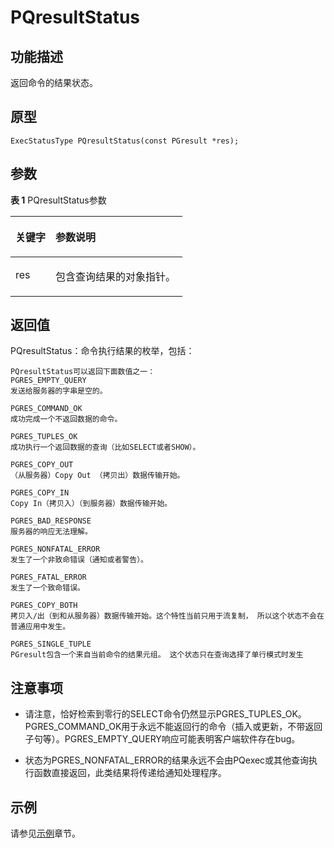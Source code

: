 # PQresultStatus<a name="ZH-CN_TOPIC_0242380579"></a>

## 功能描述<a name="zh-cn_topic_0241735621_section17608142135118"></a>

返回命令的结果状态。

## 原型<a name="zh-cn_topic_0241735621_section1647192312546"></a>

```
ExecStatusType PQresultStatus(const PGresult *res);
```

## 参数<a name="zh-cn_topic_0241735621_zh-cn_topic_0237120432_zh-cn_topic_0059778852_s1c9b27937d964eaba00ae77fe1cd2c71"></a>

**表 1**  PQresultStatus参数

<a name="zh-cn_topic_0241735621_zh-cn_topic_0237120432_zh-cn_topic_0059778852_t82b61d38241342ffa2c83b3e50393841"></a>
<table><thead align="left"><tr id="zh-cn_topic_0241735621_zh-cn_topic_0237120432_zh-cn_topic_0059778852_r3ec068cec36347ccb83a7f18cf131215"><th class="cellrowborder" valign="top" width="23.27%" id="mcps1.2.3.1.1"><p id="zh-cn_topic_0241735621_zh-cn_topic_0237120432_zh-cn_topic_0059778852_a44a45da69b324aa4b5c1187191ec5c77"><a name="zh-cn_topic_0241735621_zh-cn_topic_0237120432_zh-cn_topic_0059778852_a44a45da69b324aa4b5c1187191ec5c77"></a><a name="zh-cn_topic_0241735621_zh-cn_topic_0237120432_zh-cn_topic_0059778852_a44a45da69b324aa4b5c1187191ec5c77"></a><strong id="zh-cn_topic_0241735621_zh-cn_topic_0237120432_zh-cn_topic_0059778852_a78fd62134c834d6ab90eace249f90f74"><a name="zh-cn_topic_0241735621_zh-cn_topic_0237120432_zh-cn_topic_0059778852_a78fd62134c834d6ab90eace249f90f74"></a><a name="zh-cn_topic_0241735621_zh-cn_topic_0237120432_zh-cn_topic_0059778852_a78fd62134c834d6ab90eace249f90f74"></a>关键字</strong></p>
</th>
<th class="cellrowborder" valign="top" width="76.73%" id="mcps1.2.3.1.2"><p id="zh-cn_topic_0241735621_zh-cn_topic_0237120432_zh-cn_topic_0059778852_aee2bc08a3b8f47bf81fb032ef089ba6d"><a name="zh-cn_topic_0241735621_zh-cn_topic_0237120432_zh-cn_topic_0059778852_aee2bc08a3b8f47bf81fb032ef089ba6d"></a><a name="zh-cn_topic_0241735621_zh-cn_topic_0237120432_zh-cn_topic_0059778852_aee2bc08a3b8f47bf81fb032ef089ba6d"></a><strong id="zh-cn_topic_0241735621_zh-cn_topic_0237120432_zh-cn_topic_0059778852_a51048b44452847fabe05c8633f0220cf"><a name="zh-cn_topic_0241735621_zh-cn_topic_0237120432_zh-cn_topic_0059778852_a51048b44452847fabe05c8633f0220cf"></a><a name="zh-cn_topic_0241735621_zh-cn_topic_0237120432_zh-cn_topic_0059778852_a51048b44452847fabe05c8633f0220cf"></a>参数说明</strong></p>
</th>
</tr>
</thead>
<tbody><tr id="zh-cn_topic_0241735621_zh-cn_topic_0237120432_zh-cn_topic_0059778852_r89c7807f135840058d4a248137b3ca08"><td class="cellrowborder" valign="top" width="23.27%" headers="mcps1.2.3.1.1 "><p id="zh-cn_topic_0241735621_p23111054217"><a name="zh-cn_topic_0241735621_p23111054217"></a><a name="zh-cn_topic_0241735621_p23111054217"></a>res</p>
</td>
<td class="cellrowborder" valign="top" width="76.73%" headers="mcps1.2.3.1.2 "><p id="zh-cn_topic_0241735621_zh-cn_topic_0237120432_zh-cn_topic_0059778852_li1646671519399p0"><a name="zh-cn_topic_0241735621_zh-cn_topic_0237120432_zh-cn_topic_0059778852_li1646671519399p0"></a><a name="zh-cn_topic_0241735621_zh-cn_topic_0237120432_zh-cn_topic_0059778852_li1646671519399p0"></a>包含查询结果的对象指针。</p>
</td>
</tr>
</tbody>
</table>

## 返回值<a name="zh-cn_topic_0241735621_zh-cn_topic_0237120432_zh-cn_topic_0059778852_sd43c3bb519574fb68eae3b53fb1b652f"></a>

PQresultStatus：命令执行结果的枚举，包括：

```
PQresultStatus可以返回下面数值之一：
PGRES_EMPTY_QUERY
发送给服务器的字串是空的。

PGRES_COMMAND_OK
成功完成一个不返回数据的命令。

PGRES_TUPLES_OK
成功执行一个返回数据的查询（比如SELECT或者SHOW）。

PGRES_COPY_OUT
（从服务器）Copy Out （拷贝出）数据传输开始。

PGRES_COPY_IN
Copy In（拷贝入）（到服务器）数据传输开始。

PGRES_BAD_RESPONSE
服务器的响应无法理解。

PGRES_NONFATAL_ERROR
发生了一个非致命错误（通知或者警告）。

PGRES_FATAL_ERROR
发生了一个致命错误。

PGRES_COPY_BOTH
拷贝入/出（到和从服务器）数据传输开始。这个特性当前只用于流复制， 所以这个状态不会在普通应用中发生。

PGRES_SINGLE_TUPLE
PGresult包含一个来自当前命令的结果元组。 这个状态只在查询选择了单行模式时发生
```

## 注意事项<a name="zh-cn_topic_0241735621_zh-cn_topic_0237120433_zh-cn_topic_0059777949_sb1b6942996a64e589fdfdfb1c00fa519"></a>

-   请注意，恰好检索到零行的SELECT命令仍然显示PGRES\_TUPLES\_OK。PGRES\_COMMAND\_OK用于永远不能返回行的命令（插入或更新，不带返回子句等）。PGRES\_EMPTY\_QUERY响应可能表明客户端软件存在bug。

-   状态为PGRES\_NONFATAL\_ERROR的结果永远不会由PQexec或其他查询执行函数直接返回，此类结果将传递给通知处理程序。

## 示例<a name="zh-cn_topic_0241735621_section4472558185413"></a>

请参见[示例](示例-libpq.md)章节。

